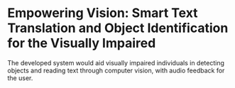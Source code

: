 # Empowering Vision: Smart Text Translation and Object Identification for the Visually Impaired
The developed system would aid visually impaired individuals in detecting objects and reading text through computer vision, with audio feedback for the user.

